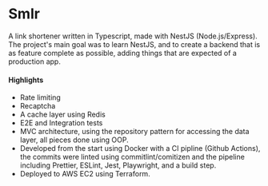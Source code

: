 # Smlr

A link shortener written in Typescript, made with NestJS (Node.js/Express). The
project's main goal was to learn NestJS, and to create a backend that is as
feature complete as possible, adding things that are expected of a production
app.

#### Highlights

* Rate limiting
* Recaptcha
* A cache layer using Redis
* E2E and Integration tests
* MVC architecture, using the repository pattern for accessing the data layer,
  all pieces done using OOP.
* Developed from the start using Docker with a CI pipline (Github Actions), the
  commits were linted using commitlint/comitizen and the pipeline including
  Prettier,
  ESLint, Jest, Playwright, and a build step.
* Deployed to AWS EC2 using Terraform.
